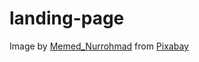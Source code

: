 # landing-page



Image by <a href="https://pixabay.com/users/memed_nurrohmad-3307648/?utm_source=link-attribution&amp;utm_medium=referral&amp;utm_campaign=image&amp;utm_content=1670432">Memed_Nurrohmad</a> from <a href="https://pixabay.com//?utm_source=link-attribution&amp;utm_medium=referral&amp;utm_campaign=image&amp;utm_content=1670432">Pixabay</a>

